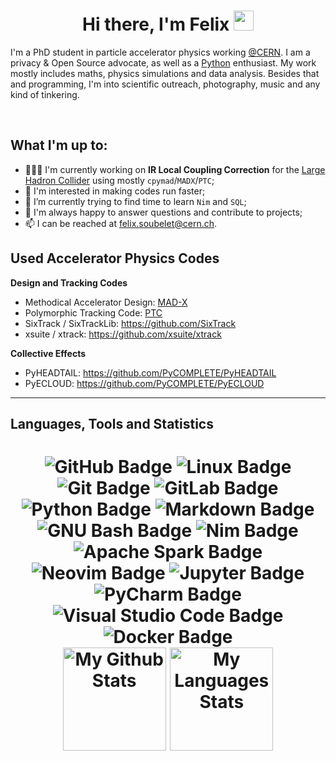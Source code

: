 <h1 align="center">Hi there, I'm Felix <img src="https://media.giphy.com/media/hvRJCLFzcasrR4ia7z/giphy.gif" height="32" /></h1>

I'm a PhD student in particle accelerator physics working [@CERN][cern].
I am a privacy & Open Source advocate, as well as a [Python][python] enthusiast.
My work mostly includes maths, physics simulations and data analysis.
Besides that and programming, I'm into scientific outreach, photography, music and any kind of tinkering.

<br>

<!-- A Little About Me -->

## What I'm up to:
- 👨🏽‍💻 I'm currently working on **IR Local Coupling Correction** for the [Large Hadron Collider][lhc] using mostly `cpymad`/`MADX`/`PTC`;
- 🏃 I'm interested in making codes run faster;
- 🌱 I’m currently trying to find time to learn `Nim` and `SQL`;
- 💬 I'm always happy to answer questions and contribute to projects;
- 📫 I can be reached at felix.soubelet@cern.ch.

<!-- My Codes -->

## Used Accelerator Physics Codes

<strong>Design and Tracking Codes</strong>
- Methodical Accelerator Design: [MAD-X](https://mad.web.cern.ch/mad/)
- Polymorphic Tracking Code: [PTC](http://madx.web.cern.ch/madx/doc/PTC_reference_manual.pdf)
- SixTrack / SixTrackLib: https://github.com/SixTrack
- xsuite / xtrack: https://github.com/xsuite/xtrack

<strong>Collective Effects</strong>
- PyHEADTAIL: https://github.com/PyCOMPLETE/PyHEADTAIL
- PyECLOUD: https://github.com/PyCOMPLETE/PyECLOUD

---
<!-- My GitHub Stats ❤️ -->

## Languages, Tools and Statistics

<h1 align="center">

<img src="https://img.shields.io/badge/GitHub-181717?logo=github&logoColor=fff&style=for-the-badge" alt="GitHub Badge">
<img src="https://img.shields.io/badge/Linux-FCC624?logo=linux&logoColor=000&style=for-the-badge" alt="Linux Badge">
<img src="https://img.shields.io/badge/Git-F05032?logo=git&logoColor=fff&style=for-the-badge" alt="Git Badge">
<img src="https://img.shields.io/badge/GitLab-FCA121?logo=gitlab&logoColor=fff&style=for-the-badge" alt="GitLab Badge">

<br />

<img src="https://img.shields.io/badge/Python-3776AB?logo=python&logoColor=fff&style=for-the-badge" alt="Python Badge">
<img src="https://img.shields.io/badge/Markdown-000?logo=markdown&logoColor=fff&style=for-the-badge" alt="Markdown Badge">
<img src="https://img.shields.io/badge/GNU%20Bash-4EAA25?logo=gnubash&logoColor=fff&style=for-the-badge" alt="GNU Bash Badge">
<img src="https://img.shields.io/badge/Nim-FFE953?logo=nim&logoColor=000&style=for-the-badge" alt="Nim Badge">

<br />

<img src="https://img.shields.io/badge/Apache%20Spark-E25A1C?logo=apachespark&logoColor=fff&style=for-the-badge" alt="Apache Spark Badge">
<img src="https://img.shields.io/badge/Neovim-57A143?logo=neovim&logoColor=fff&style=for-the-badge" alt="Neovim Badge">
<img src="https://img.shields.io/badge/Jupyter-F37626?logo=jupyter&logoColor=fff&style=for-the-badge" alt="Jupyter Badge">
<img src="https://img.shields.io/badge/PyCharm-000?logo=pycharm&logoColor=fff&style=for-the-badge" alt="PyCharm Badge">
<img src="https://img.shields.io/badge/Visual%20Studio%20Code-007ACC?logo=visualstudiocode&logoColor=fff&style=for-the-badge" alt="Visual Studio Code Badge">
<img src="https://img.shields.io/badge/Docker-2496ED?logo=docker&logoColor=fff&style=for-the-badge" alt="Docker Badge">

<br />

<img src="https://github-readme-stats.vercel.app/api?username=fsoubelet&show_icons=true?&theme=dracula&count_private=true&hide=stars" alt="My Github Stats" height="165"/>
<img src="https://github-readme-stats.vercel.app/api/top-langs/?username=fsoubelet&&theme=dracula&layout=compact" alt="My Languages Stats" height="165">
</h1>

[cern]: https://home.cern/
[lhc]: https://home.cern/science/accelerators/large-hadron-collider
[python]: https://www.python.org/
